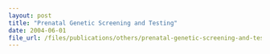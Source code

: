 ```yaml
---
layout: post
title: "Prenatal Genetic Screening and Testing"
date: 2004-06-01
file_url: /files/publications/others/prenatal-genetic-screening-and-testing.pdf
---
```

